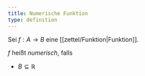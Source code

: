 ```yaml
---
title: Numerische Funktion
type: definition
---
```


Sei $f : A \to B$ eine [[zettel/Funktion|Funktion]].

$f$ heißt *numerisch*, falls
- $B \subseteq \mathbb{R}$